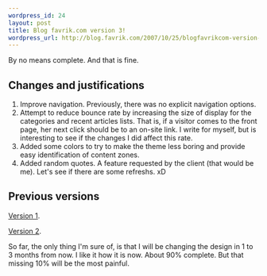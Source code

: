 ```yaml
--- 
wordpress_id: 24
layout: post
title: Blog favrik.com version 3!
wordpress_url: http://blog.favrik.com/2007/10/25/blogfavrikcom-version-3/
---
```

By no means complete. And that is fine.

<h2>Changes and justifications</h2>
<ol>
	<li>Improve navigation. Previously, there was no explicit navigation options.</li>
        <li>Attempt to reduce bounce rate by increasing the size of display for the categories and recent articles lists.  That is, if a visitor comes to the front page, her next click should be to an on-site link.  I write for myself, but is interesting to see if the changes I did affect this rate.</li>
 <li>Added some colors to try to make the theme less boring and provide easy identification of content zones.</li>
<li>Added random quotes.  A feature requested by the client (that would be me). Let's see if there are some refreshs. xD</li>
</ol>

<h2>Previous versions</h2>
<a href="http://blog.favrik.com/images/v1.jpg">Version 1</a>.

<a href="http://blog.favrik.com/images/v2.png">Version 2</a>.

So far, the only thing I'm sure of, is that I will be changing the design in 1 to 3 months from now.  I like it how it is now. About 90% complete. But that missing 10% will be the most painful.
